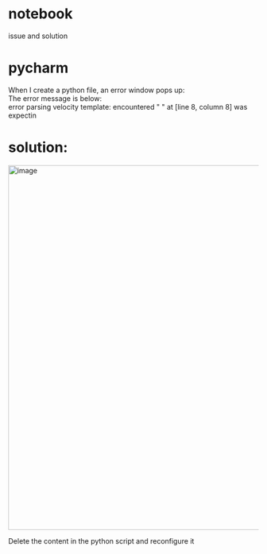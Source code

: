# notebook
issue and solution

# pycharm 
When I create a python file, an error window pops up:  
The error message is below:  
error parsing velocity template: encountered " " at [line 8, column 8] was expectin  
# solution:
<img width="734" alt="image" src="https://github.com/wujelly701/notebook/assets/39235590/f93aa0fe-b695-47c6-b42e-d704d47c3a6d">  

Delete the content in the python script and reconfigure it
